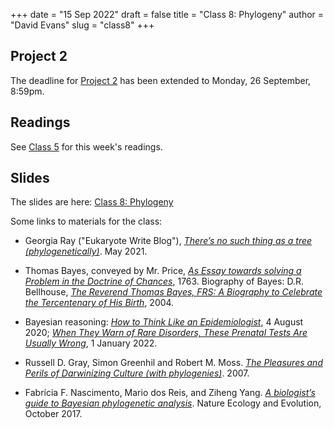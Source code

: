 +++
date = "15 Sep 2022"
draft = false
title = "Class 8: Phylogeny"
author = "David Evans"
slug = "class8"
+++

## Project 2

The deadline for [Project 2](/project2) has been extended to Monday,
26 September, 8:59pm.

## Readings

See [Class 5](/class5) for this week's readings.

## Slides

The slides are here: [Class 8: Phylogeny](https://www.dropbox.com/s/t615j5fd59ev3gf/csbio-class8.pdf?dl=0)

Some links to materials for the class:

- Georgia Ray ("Eukaryote Write Blog"), [_There’s no such thing as a tree (phylogenetically)_](https://eukaryotewritesblog.com/2021/05/02/). May 2021.

- Thomas Bayes, conveyed by Mr. Price, [_As Essay towards solving a Problem in the Doctrine of Chances_](/docs/bayes1763.pdf), 1763. Biography of Bayes: D.R. Bellhouse, [_The Reverend Thomas Bayes, FRS:
A Biography to Celebrate the Tercentenary of His Birth_](https://biostat.jhsph.edu/courses/bio621/misc/bayesbiog.pdf), 2004.

- Bayesian reasoning: [_How to Think Like an Epidemiologist_](https://www.nytimes.com/2020/08/04/science/coronavirus-bayes-statistics-math.html), 4 August 2020; [_When They Warn of Rare Disorders, These Prenatal Tests Are Usually Wrong_](https://www.nytimes.com/2022/01/01/upshot/pregnancy-birth-genetic-testing.html
), 1 January 2022.

- Russell D. Gray, Simon Greenhil and Robert M. Moss. [_The Pleasures and Perils of Darwinizing Culture (with phylogenies)_](https://simon.net.nz/publication/Gray_et_al_2007.pdf). 2007.

- Fabrícia F. Nascimento, Mario dos Reis, and Ziheng Yang. [_A
  biologist’s guide to Bayesian phylogenetic analysis_](/docs/nascimento2017.pdf). Nature Ecology and Evolution, October 2017.


